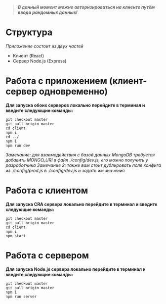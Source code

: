 > ***В данный момент можно авторизироваться на клиенте путём ввода рандомных данных!***

# Структура
*Приложение состоит из двух частей*

- Клиент (React)
- Сервер Node.js (Express)

# Работа с приложением (клиент-сервер одновременно)
**Для запуска обоих серверов локально перейдите в терминал и введите следующие команды:**
```
git checkout master
git pull origin master
cd client
npm i
cd ../
npm i
npm run dev
```
*Замечание: для взаимодействия с базой данных MongoDB требуется добавить MONGO_URI в файл ./config/dev.js, его можно получить у разработчика*
*Замечание 2: также вам стоит дублировать поля конфига из ./config/prod.js в ./config/dev.js и задать им значения*

# Работа с клиентом
**Для запуска CRA сервера локально перейдите в терминал и введите следующие команды:**
```
git checkout master
git pull origin master
cd client
npm i
npm start
```

# Работа с сервером
**Для запуска Node.js сервера локально перейдите в терминал и введите следующие команды:**
```
git checkout master
git pull origin master
npm i
npm run server
```
